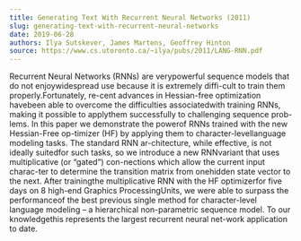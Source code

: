 ```yaml
---
title: Generating Text With Recurrent Neural Networks (2011)
slug: generating-text-with-recurrent-neural-networks
date: 2019-06-28
authors: Ilya Sutskever, James Martens, Geoffrey Hinton
source: https://www.cs.utoronto.ca/~ilya/pubs/2011/LANG-RNN.pdf
---
```


Recurrent Neural Networks (RNNs) are verypowerful sequence models that do not enjoywidespread use because it is extremely diffi-cult to train them properly.Fortunately, re-cent advances in Hessian-free optimization havebeen able to overcome the difficulties associatedwith training RNNs, making it possible to applythem successfully to challenging sequence prob-lems. In this paper we demonstrate the powerof RNNs trained with the new Hessian-Free op-timizer (HF) by applying them to character-levellanguage modeling tasks. The standard RNN ar-chitecture, while effective, is not ideally suitedfor such tasks, so we introduce a new RNNvariant that uses multiplicative (or “gated”) con-nections which allow the current input charac-ter to determine the transition matrix from onehidden state vector to the next. After trainingthe multiplicative RNN with the HF optimizerfor five days on 8 high-end Graphics ProcessingUnits, we were able to surpass the performanceof the best previous single method for character-level language modeling – a hierarchical non-parametric sequence model. To our knowledgethis represents the largest recurrent neural net-work application to date.
